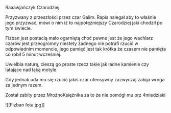 Raaawjańczyk Czarodziej.

Przyzwany z przeszłości przez czar Galim. Rapis nalegał aby to właśnie jego przyzwać, mówi o nim iż to najpotężniejszy Czarodziej jaki chodził po tym świecie.

Fizban jest postacią mało ogarniętą choć pewne jest że jego wachlarz czarów jest przeogromny niestety żadnego nie potrafi rzucić w odpowiednim momencie, jego pamięć jest tak krótka że czasem nie pamięta co robił 5 minut wcześniej.

Uwielbia naturę, cieszą go proste rzecz takie jak ładne kamienie czy latające nad łąką motyle.

Gdy jednak uda mu się rzucić jakiś czar ofensywny zazwyczaj zabija wroga za jednym razem.

Został zabity przez MroźnoKsiężnika za to że nie pomógł mu prz 4miedziaki

![[Fizban fota.jpg]]
